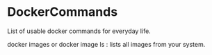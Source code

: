 # DockerCommands
List of usable docker commands for everyday life.

docker images or docker image ls : lists all images from your system.

